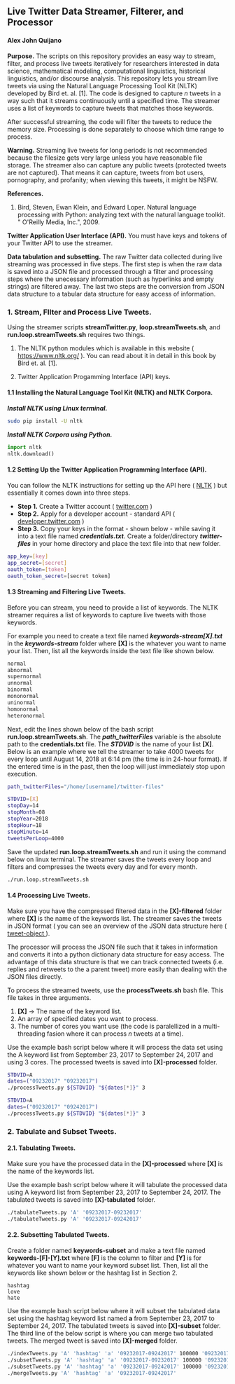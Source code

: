 ## Live Twitter Data Streamer, Filterer, and Processor
#### Alex John Quijano

**Purpose.** The scripts on this repository provides an easy way to stream, filter, and process live tweets iteratively for researchers interested in data science, mathematical modeling, computational linguistics, historical linguistics, and/or discourse analysis. This repository lets you stream live tweets via using the Natural Language Processing Tool Kit (NLTK) developed by Bird et. al. [1]. The code is designed to capture $n$ tweets in a way such that it streams continuously until a specified time. The streamer uses a list of keywords to capture tweets that matches those keywords.

After successful streaming, the code will filter the tweets to reduce the memory size. Processing is done separately to choose which time range to process.

**Warning.** Streaming live tweets for long periods is not recommended because the filesize gets very large unless you have reasonable file storage. The streamer also can capture any public tweets (protected tweets are not captured). That means it can capture, tweets from bot users, pornography, and profanity; when viewing this tweets, it might be NSFW.

**References.**

1. Bird, Steven, Ewan Klein, and Edward Loper. Natural language processing with Python: analyzing text with the natural language toolkit. " O'Reilly Media, Inc.", 2009.

**Twitter Application User Interface (API).** You must have keys and tokens of your Twitter API to use the streamer.

**Data tabulation and subsetting.** The raw Twitter data collected during live streaming was processed in five steps. The first step is when the raw data is saved into a JSON file and processed through a filter and processing steps where the unecessary information (such as hyperlinks and empty strings) are filtered away. The last two steps are the conversion from JSON data structure to a tabular data structure for easy access of information.

### 1. Stream, FIlter and Process Live Tweets.

Using the streamer scripts **streamTwitter.py**, **loop.streamTweets.sh**, and **run.loop.streamTweets.sh** requires two things.

1. The NLTK python modules which is available in this website ( https://www.nltk.org/ ). You can read about it in detail in this book by Bird et. al. [1].

2. Twitter Application Progamming Interface (API) keys.

#### 1.1 Installing the Natural Language Tool Kit (NLTK) and NLTK Corpora.

***Install NLTK using Linux terminal.***

```bash
sudo pip install -U nltk
```

***Install NLTK Corpora using Python.***

```python
import nltk
nltk.download()
```

#### 1.2 Setting Up the Twitter Application Programming Interface (API).

You can follow the NLTK instructions for setting up the API here ( <a href="http://www.nltk.org/howto/twitter.html">NLTK</a> ) but essentially it comes down into three steps.

* **Step 1.** Create a Twitter account ( <a href="https://twitter.com/?lang=en">twitter.com</a> )
* **Step 2.** Apply for a developer account - standard API ( <a href="https://developer.twitter.com/en/apply-for-access">developer.twitter.com</a> )
* **Step 3.** Copy your keys in the format - shown below - while saving it into a text file named ***credentials.txt***. Create a folder/directory ***twitter-files*** in your home directory and place the text file into that new folder.

```bash
app_key=[key]
app_secret=[secret]
oauth_token=[token]
oauth_token_secret=[secret token]
```

#### 1.3 Streaming and Filtering Live Tweets.

Before you can stream, you need to provide a list of keywords. The NLTK streamer requires a list of keywords to capture live tweets with those keywords.

For example you need to create a text file named ***keywords-stream[X].txt*** in the ***keywords-stream*** folder where **[X]** is the whatever you want to name your list. Then, list all the keywords inside the text file like shown below.

```bash
normal
abnormal
supernormal
unnormal
binormal
mononormal
uninormal
homonormal
heteronormal
```

Next, edit the lines shown below of the bash script **run.loop.streamTweets.sh**. The ***path_twitterFiles*** variable is the absolute path to the **credentials.txt** file. The ***STDVID*** is the name of your list **[X]**. Below is an example where we tell the streamer to take 4000 tweets for every loop until August 14, 2018 at 6:14 pm (the time is in 24-hour format). If the entered time is in the past, then the loop will just immediately stop upon execution.

```bash
path_twitterFiles="/home/[username]/twitter-files"

STDVID=[X]
stopDay=14
stopMonth=08
stopYear=2018
stopHour=18
stopMinute=14
tweetsPerLoop=4000
```

Save the updated **run.loop.streamTweets.sh** and run it using the command below on linux terminal. The streamer saves the tweets every loop and filters and compresses the tweets every day and for every month.

```bash
./run.loop.streamTweets.sh
```

#### 1.4 Processing Live Tweets.

Make sure you have the compressed filtered data in the **[X]-filtered** folder where **[X]** is the name of the keywords list. The streamer saves the tweets in JSON format ( you can see an overview of the JSON data structure here ( <a href="https://developer.twitter.com/en/docs/tweets/data-dictionary/overview/tweet-object"> tweet-object </a>).

The processor will process the JSON file such that it takes in information and converts it into a python dictionary data structure for easy access. The advantage of this data structure is that we can track connected tweets (i.e. replies and retweets to the a parent tweet) more easily than dealing with the JSON files directly.

To process the streamed tweets, use the **processTweets.sh** bash file. This file takes in three arguments.

1. **[X]** $\rightarrow$ The name of the keyword list.
2. An array of specified dates you want to process.
3. The number of cores you want use (the code is paralellized in a multi-threading fasion where it can process $n$ tweets at a time).

Use the example bash script below where it will process the data set using the A keyword list from September 23, 2017 to September 24, 2017 and using 3 cores. The processed tweets is saved into **[X]-processed** folder.

```bash
STDVID=A
dates=("09232017" "09232017")
./processTweets.py ${STDVID} "${dates[*]}" 3
```
```bash
STDVID=A
dates=("09232017" "09242017")
./processTweets.py ${STDVID} "${dates[*]}" 3
```

### 2. Tabulate and Subset Tweets.

#### 2.1. Tabulating Tweets.

Make sure you have the processed data in the **[X]-processed** where **[X]** is the name of the keywords list.

Use the example bash script below where it will tabulate the processed data using A keyword list from September 23, 2017 to September 24, 2017. The tabulated tweets is saved into **[X]-tabulated** folder.

```bash
./tabulateTweets.py 'A' '09232017-09232017'
./tabulateTweets.py 'A' '09232017-09242017'
```

#### 2.2. Subsetting Tabulated Tweets.

Create a folder named **keywords-subset** and make a text file named **keywords-[F]-[Y].txt** where **[F]** is the column to filter and **[Y]** is for whatever you want to name your keyword subset list. Then, list all the keywords like shown below or the hashtag list in Section 2.

```
hashtag
love
hate
```

Use the example bash script below where it will subset the tabulated data set using the hashtag keyword list named **a** from September 23, 2017 to September 24, 2017. The tabulated tweets is saved into **[X]-subset** folder. The third line of the below script is where you can merge two tabulated tweets. The merged tweet is saved into **[X]-merged** folder.

```bash
./indexTweets.py 'A' 'hashtag' 'a' '09232017-09242017' 100000 '09232017-09242017'
./subsetTweets.py 'A' 'hashtag' 'a' '09232017-09232017' 100000 '09232017-09242017'
./subsetTweets.py 'A' 'hashtag' 'a' '09232017-09242017' 100000 '09232017-09242017'
./mergeTweets.py 'A' 'hashtag' 'a' '09232017-09242017'
```